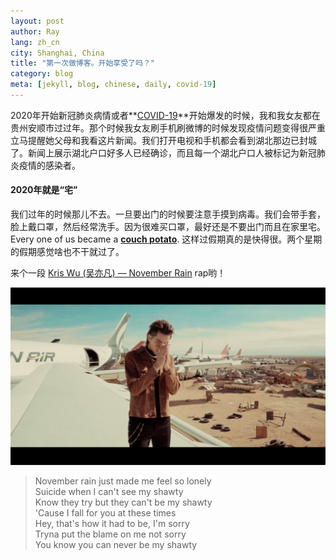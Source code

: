 ```yaml
---
layout: post
author: Ray
lang: zh_cn
city: Shanghai, China
title: "第一次做博客。开始享受了吗？"
category: blog
meta: [jekyll, blog, chinese, daily, covid-19]
---
```


2020年开始新冠肺炎病情或者**[COVID-19][covid_19_url]**开始爆发的时候，我和我女友都在贵州安顺市过过年。那个时候我女友刷手机刷微博的时候发现疫情问题变得很严重立马提醒她父母和我看这片新闻。我们打开电视和手机都会看到湖北那边已封城了。新闻上展示湖北户口好多人已经确诊，而且每一个湖北户口人被标记为新冠肺炎疫情的感染者。

#### **2020年就是“宅”**
我们过年的时候那儿不去。一旦要出门的时候要注意手摸到病毒。我们会带手套，脸上戴口罩，然后经常洗手。因为很难买口罩，最好还是不要出门而且在家里宅。Every one of us became a **[couch potato][couch_potato_url]**. 这样过假期真的是快得很。两个星期的假期感觉啥也不干就过了。


来个一段 [Kris Wu (吴亦凡) — November Rain][november_rain_url] rap哟！

![Kris Wu](/assets/images/kris_wu_001.jpeg)

> November rain just made me feel so lonely <br>
> Suicide when I can't see my shawty <br>
> Know they try but they can't be my shawty <br>
> 'Cause I fall for you at these times <br>
> Hey, that's how it had to be, I'm sorry <br>
> Tryna put the blame on me not sorry <br>
> You know you can never be my shawty

[covid_19_url]: https://www.cdc.gov/coronavirus/2019-ncov/index.html
[couch_potato_url]: https://www.merriam-webster.com/dictionary/couch%20potato
[november_rain_url]: https://baike.baidu.com/item/november%20rain/23130004?fr=aladdin